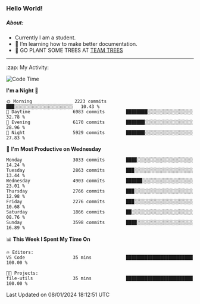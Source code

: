 ### Hello World!

##### About:
- Currently I am a student.
- 🌱 I’m learning how to make better documentation.
- 🌱 GO PLANT SOME TREES AT [TEAM TREES](https://teamtrees.org/)

---
  <summary>:zap: My Activity:</summary>
  
<!--START_SECTION:waka-->
![Code Time](http://img.shields.io/badge/Code%20Time-1%2C268%20hrs%2025%20mins-blue)

**I'm a Night 🦉** 

```text
🌞 Morning                2223 commits        ███░░░░░░░░░░░░░░░░░░░░░░   10.43 % 
🌆 Daytime                6983 commits        ████████░░░░░░░░░░░░░░░░░   32.78 % 
🌃 Evening                6170 commits        ███████░░░░░░░░░░░░░░░░░░   28.96 % 
🌙 Night                  5929 commits        ███████░░░░░░░░░░░░░░░░░░   27.83 % 
```
📅 **I'm Most Productive on Wednesday** 

```text
Monday                   3033 commits        ████░░░░░░░░░░░░░░░░░░░░░   14.24 % 
Tuesday                  2863 commits        ███░░░░░░░░░░░░░░░░░░░░░░   13.44 % 
Wednesday                4903 commits        ██████░░░░░░░░░░░░░░░░░░░   23.01 % 
Thursday                 2766 commits        ███░░░░░░░░░░░░░░░░░░░░░░   12.98 % 
Friday                   2276 commits        ███░░░░░░░░░░░░░░░░░░░░░░   10.68 % 
Saturday                 1866 commits        ██░░░░░░░░░░░░░░░░░░░░░░░   08.76 % 
Sunday                   3598 commits        ████░░░░░░░░░░░░░░░░░░░░░   16.89 % 
```


📊 **This Week I Spent My Time On** 

```text
🔥 Editors: 
VS Code                  35 mins             █████████████████████████   100.00 % 

🐱‍💻 Projects: 
file-utils               35 mins             █████████████████████████   100.00 % 
```


 Last Updated on 08/01/2024 18:12:51 UTC
<!--END_SECTION:waka-->
